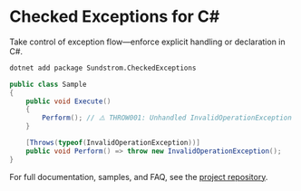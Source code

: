 # Checked Exceptions for C#

Take control of exception flow—enforce explicit handling or declaration in C#.

```bash
dotnet add package Sundstrom.CheckedExceptions
```

```csharp
public class Sample
{
    public void Execute()
    {
        Perform(); // ⚠️ THROW001: Unhandled InvalidOperationException
    }

    [Throws(typeof(InvalidOperationException))]
    public void Perform() => throw new InvalidOperationException();
}
```

For full documentation, samples, and FAQ, see the [project repository](https://github.com/marinasundstrom/CheckedExceptions).


